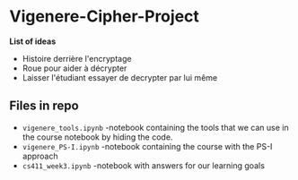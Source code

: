 # Vigenere-Cipher-Project

**List of ideas**

- Histoire derrière l'encryptage
- Roue pour aider à décrypter
- Laisser l'étudiant essayer de decrypter par lui même

## Files in repo
* `vigenere_tools.ipynb` -notebook containing the tools that we can use in the course notebook by hiding the code.
* `vigenere_PS-I.ipynb` -notebook containing the course with the PS-I approach
* `cs411_week3.ipynb` -notebook with answers for our learning goals

